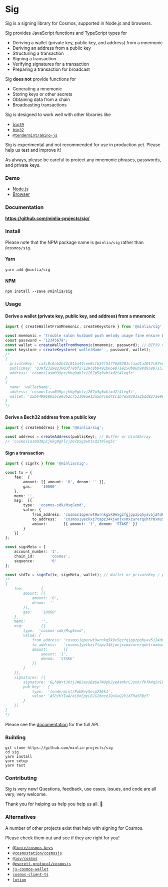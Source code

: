 # Sig

Sig is a signing library for Cosmos, supported in Node.js and browsers.

Sig provides JavaScript functions and TypeScript types for

  - Deriving a wallet (private key, public key, and address) from a mnemonic
  - Deriving an address from a public key
  - Structuring a transaction
  - Signing a transaction
  - Verifying signatures for a transaction
  - Preparing a transaction for broadcast

Sig **does not** provide functions for

  - Generating a mnemonic
  - Storing keys or other secrets
  - Obtaining data from a chain
  - Broadcasting transactions

Sig is designed to work well with other libraries like
  - [`bip39`](https://github.com/bitcoinjs/bip39)
  - [`bip32`](https://github.com/bitcoinjs/bip32)
  - [`@tendermint/amino-js`](https://github.com/cosmos/amino-js)

Sig is experimental and not recommended for use in production yet. Please help us test and improve it!

As always, please be careful to protect any mnemonic phrases, passwords, and private keys.

### Demo

  - [Node.js](https://repl.it/repls/DodgerblueAshamedTest)
  - [Browser](https://jsfiddle.net/pbc6zkeh/)

### Documentation

**https://github.com/minlia-projects/sig/**

### Install

Please note that the NPM package name is `@minlia/sig` rather than `@cosmos/sig`.

#### Yarn
```shell
yarn add @minlia/sig
```

#### NPM
```shell
npm install --save @minlia/sig
```

### Usage

#### Derive a wallet (private key, public key, and address) from a mnemonic

```typescript
import { createWalletFromMnemonic, createKeystore } from '@minlia/sig';

const mnemonic = 'trouble salon husband push melody usage fine ensure blade deal miss twin';
const password = '12345678';
const wallet = createWalletFromMnemonic(mnemonic, password); // BIP39 mnemonic string
const keystore = createKeystore('walletName' , password, wallet);
/*
{
  privateKey: 'ca3c8c6ab2b43c01ba44cee0cfb34f5177626201cfaad1a1017c97eccd9703e5',
  publicKey: '039f2329823003f78bf27129c8b0491b66e871e250b86b90d958971516b9441cd3',
  address: 'cosmos1asm039pzjkkg9ghlvj267p5g3whtxd2t4leg5c'
}
{
  name: 'walletName',
  address: 'cosmos1asm039pzjkkg9ghlvj267p5g3whtxd2t4leg5c',
  wallet: '15b64996865bce9362c75310eae13a5b4c6d41c1b7e59201a2bdd827ae903de705y09a5ac96kLnZnaAqBOA2RAIr2s4YT29/ylHzxiImyH3BUrAtGrHmdosccDiWLRwZGJsgzcxjJ9MTsUsGJ0aZB2absivPm36P4Rkjsf8iV6TGZu9wDzKwlmcv0L18Hikcyi4Dmwc3jdVs2FTRY4lY8qblnul+sAKqMSgWeYMucVfZORinBhLbiPePg69XWLsSxessd+/mTWkRTBOnXtxyv4vDHRPEw7jvkX9pu3Hkub6BPPMM+HBF1uRas6nAPvbjIB/O9d+9L783+KHyYx+zPpfmKE51xTo9RQulZWpU='
}
*/
```




#### Derive a Bech32 address from a public key

```typescript
import { createAddress } from '@minlia/sig';

const address = createAddress(publicKey); // Buffer or Uint8Array
// 'cosmos1asm039pzjkkg9ghlvj267p5g3whtxd2t4leg5c'
```

#### Sign a transaction

```typescript
import { signTx } from '@minlia/sig';

const tx = {
    fee:  {
        amount: [{ amount: '0', denom: '' }],
        gas:    '10000'
    },
    memo: '',
    msg:  [{
        type:  'cosmos-sdk/MsgSend',
        value: {
            from_address: 'cosmos1qperwt9wrnkg5k9e5gzfgjppzpqhyav5j24d66',
            to_address:   'cosmos1yeckxz7tapz34kjwnjxvmxzurerquhtrmxmuxt',
            amount:       [{ amount: '1', denom: 'STAKE' }]
        }
    }]
};

const signMeta = {
    account_number: '1',
    chain_id:       'cosmos',
    sequence:       '0'
};

const stdTx = signTx(tx, signMeta, wallet); // Wallet or privateKey / publicKey pair; see example above
/*
{
    fee:        {
        amount: [{
            amount: '0',
            denom:  ''
        }],
        gas:    '10000'
    },
    memo:       '',
    msg:        [{
        type:  'cosmos-sdk/MsgSend',
        value: {
            from_address: 'cosmos1qperwt9wrnkg5k9e5gzfgjppzpqhyav5j24d66',
            to_address:   'cosmos1yeckxz7tapz34kjwnjxvmxzurerquhtrmxmuxt',
            amount:       [{
                amount: '1',
                denom:  'STAKE'
            }]
        }
    }],
    signatures: [{
        signature: 'GLhQW+t36tjJW83avsBz6e7WUpkJyeAsmkrCJsnk/fkfA4q5nIVVwTF5HPQhFdkhMfAVKPFuvDmigRp+VQCwtg==',
        pub_key:   {
            type:  'tendermint/PubKeySecp256k1',
            value: 'A58jKYIwA/eL8nEpyLBJG2boceJQuGuQ2ViXFRa5RBzT'
        }
    }]
}
*/
```


Please see the [documentation](https://cosmos.github.io/sig/) for the full API.

### Building

```shell
git clone https://github.com/minlia-projects/sig
cd sig
yarn install
yarn setup
yarn test
```

### Contributing

Sig is very new! Questions, feedback, use cases, issues, and code are all very, very welcome.

Thank you for helping us help you help us all. 🎁

### Alternatives

A number of other projects exist that help with signing for Cosmos.

Please check them out and see if they are right for you!

- [`@lunie/cosmos-keys`](https://github.com/luniehq/cosmos-keys)
- [`@cosmostation/cosmosjs`](https://github.com/cosmostation/cosmosjs)
- [`@iov/cosmos`](https://github.com/iov-one/iov-core/tree/1220-cosmos-codec/packages/iov-cosmos)
- [`@everett-protocol/cosmosjs`](https://github.com/everett-protocol/cosmosjs)
- [`js-cosmos-wallet`](https://github.com/okwme/js-cosmos-wallet)
- [`cosmos-client-ts`](https://github.com/lcnem/cosmos-client-ts)
- [`lotion`](https://github.com/nomic-io/lotion)

